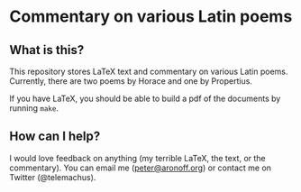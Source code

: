 # Commentary on various Latin poems

## What is this?

This repository stores LaTeX text and commentary on various Latin poems.
Currently, there are two poems by Horace and one by Propertius.

If you have LaTeX, you should be able to build a pdf of the documents by running
`make`. 

## How can I help?

I would love feedback on anything (my terrible LaTeX, the text, or the
commentary). You can email me (peter@aronoff.org) or contact me on Twitter
(@telemachus).
